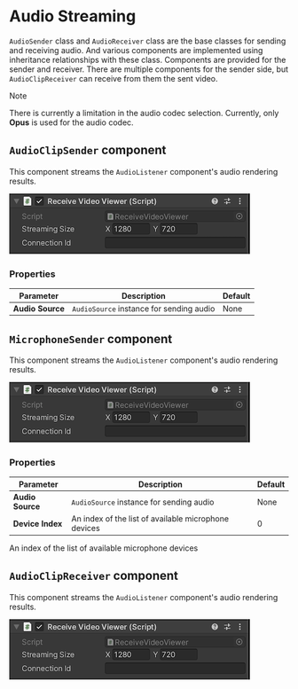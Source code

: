 # Audio Streaming

`AudioSender` class and `AudioReceiver` class are the base classes for sending and receiving audio. And various components are implemented using inheritance relationships with these class. Components are provided for the sender and receiver. There are multiple components for the sender side, but `AudioClipReceiver` can receive from them the sent video.

> [!NOTE] 
> There is currently a limitation in the audio codec selection. Currently, only **Opus** is used for the audio codec.

## `AudioClipSender` component

This component streams the `AudioListener` component's audio rendering results. 

![AudioClipSender inspector](images/audioclipsender_inspector.png)

### Properties

| Parameter | Description | Default |
| --------- | ----------- | ------- |
| **Audio Source** | `AudioSource` instance for sending audio | None |

## `MicrophoneSender` component

This component streams the `AudioListener` component's audio rendering results. 

![MicrophoneSender inspector](images/microphonesender_inspector.png)

### Properties

| Parameter | Description | Default |
| --------- | ----------- | ------- |
| **Audio Source** | `AudioSource` instance for sending audio | None |
| **Device Index** | An index of the list of available microphone devices | 0 |

An index of the list of available microphone devices


## `AudioClipReceiver` component

This component streams the `AudioListener` component's audio rendering results. 

![AudioClipReceiver inspector](images/audioclipreceiver_inspector.png)